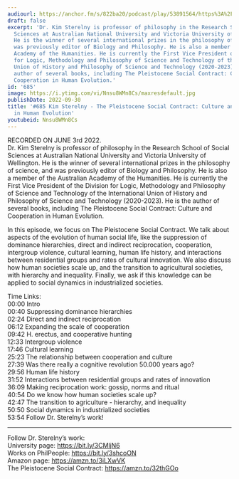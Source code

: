 ```yaml
---
audiourl: https://anchor.fm/s/822ba20/podcast/play/53891564/https%3A%2F%2Fd3ctxlq1ktw2nl.cloudfront.net%2Fstaging%2F2022-5-23%2F209bd1a4-4f01-4118-948b-684cad7718ee.m4a
draft: false
excerpt: 'Dr. Kim Sterelny is professor of philosophy in the Research School of Social
  Sciences at Australian National University and Victoria University of Wellington.
  He is the winner of several international prizes in the philosophy of science, and
  was previously editor of Biology and Philosophy. He is also a member of the Australian
  Academy of the Humanities. He is currently the First Vice President of the Division
  for Logic, Methodology and Philosophy of Science and Technology of the International
  Union of History and Philosophy of Science and Technology (2020-2023). He is the
  author of several books, including The Pleistocene Social Contract: Culture and
  Cooperation in Human Evolution.'
id: '685'
image: https://i.ytimg.com/vi/Nnsu8WMn8Cs/maxresdefault.jpg
publishDate: 2022-09-30
title: '#685 Kim Sterelny - The Pleistocene Social Contract: Culture and Cooperation
  in Human Evolution'
youtubeid: Nnsu8WMn8Cs
---
```

<div class="timelinks">

RECORDED ON JUNE 3rd 2022.  
Dr. Kim Sterelny is professor of philosophy in the Research School of Social Sciences at Australian National University and Victoria University of Wellington. He is the winner of several international prizes in the philosophy of science, and was previously editor of Biology and Philosophy. He is also a member of the Australian Academy of the Humanities. He is currently the First Vice President of the Division for Logic, Methodology and Philosophy of Science and Technology of the International Union of History and Philosophy of Science and Technology (2020-2023). He is the author of several books, including The Pleistocene Social Contract: Culture and Cooperation in Human Evolution.

In this episode, we focus on The Pleistocene Social Contract. We talk about aspects of the evolution of human social life, like the suppression of dominance hierarchies, direct and indirect reciprocation, cooperation, intergroup violence, cultural learning, human life history, and interactions between residential groups and rates of cultural innovation. We also discuss how human societies scale up, and the transition to agricultural societies, with hierarchy and inequality. Finally, we ask if this knowledge can be applied to social dynamics in industrialized societies.

Time Links:  
<time>00:00</time> Intro  
<time>00:40</time> Suppressing dominance hierarchies  
<time>02:24</time> Direct and indirect reciprocation  
<time>06:12</time> Expanding the scale of cooperation  
<time>09:42</time> H. erectus, and cooperative hunting  
<time>12:33</time> Intergroup violence  
<time>17:46</time> Cultural learning  
<time>25:23</time> The relationship between cooperation and culture  
<time>27:39</time> Was there really a cognitive revolution 50.000 years ago?  
<time>29:56</time> Human life history  
<time>31:52</time> Interactions between residential groups and rates of innovation  
<time>36:09</time> Making reciprocation work: gossip, norms and ritual  
<time>40:54</time> Do we know how human societies scale up?  
<time>42:47</time> The transition to agriculture - hierarchy, and inequality  
<time>50:50</time> Social dynamics in industrialized societies  
<time>53:54</time> Follow Dr. Sterelny’s work!

---

Follow Dr. Sterelny’s work:  
University page: https://bit.ly/3CMljN6  
Works on PhilPeople: https://bit.ly/3shcoON  
Amazon page: https://amzn.to/3iLXwVK  
The Pleistocene Social Contract: https://amzn.to/32thGOo
</div>

